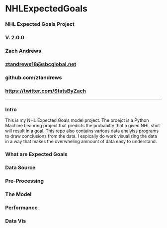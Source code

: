 # NHLExpectedGoals
### NHL Expected Goals Project
### V. 2.0.0
### Zach Andrews
### ztandrews18@sbcglobal.net
### github.com/ztandrews
### https://twitter.com/StatsByZach

---
### Intro

This is my NHL Expected Goals model project. The proejct is a Python Machine Leanring project that predicts the probabilty that a given NHL shot will result in a goal. This repo also contains various data analyiss programs to draw conclusions from the data. I espically do work visualizing the data in a way that makes the overwheling amnount of data easy to understand.

### What are Expected Goals

### Data Source

### Pre-Processing

### The Model

### Performance

### Data Vis
